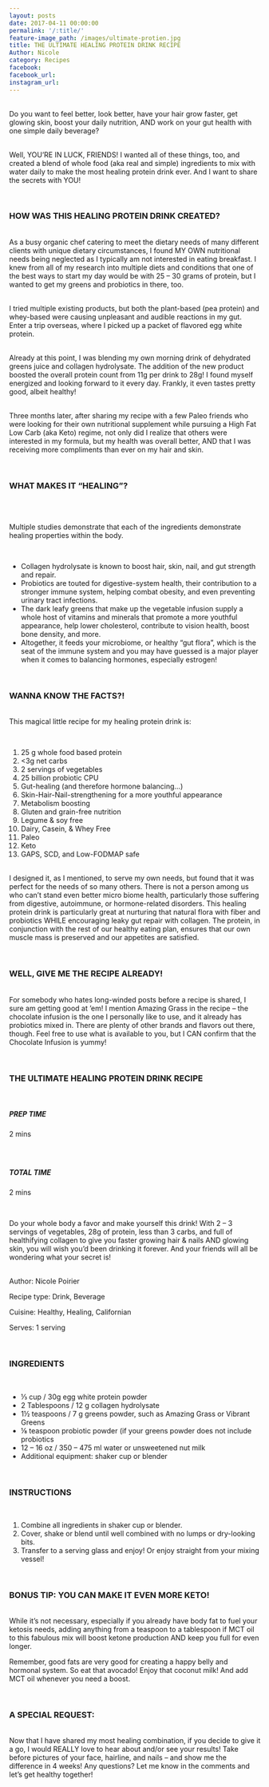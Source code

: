```yaml
---
layout: posts
date: 2017-04-11 00:00:00
permalink: '/:title/'
feature-image_path: /images/ultimate-protien.jpg
title: THE ULTIMATE HEALING PROTEIN DRINK RECIPE
Author: Nicole
category: Recipes
facebook:
facebook_url:
instagram_url:
---
```


<br>Do you want to feel better, look better, have your hair grow faster, get glowing skin, boost your daily nutrition, AND work on your gut health with one simple daily beverage?

<br>Well, YOU’RE IN LUCK, FRIENDS! I wanted all of these things, too, and created a blend of whole food (aka real and simple) ingredients to mix with water daily to make the most healing protein drink ever. And I want to share the secrets with YOU!

&nbsp;

### HOW WAS THIS HEALING PROTEIN DRINK CREATED?

<br>As a busy organic chef catering to meet the dietary needs of many different clients with unique dietary circumstances, I found MY OWN nutritional needs being neglected as I typically am not interested in eating breakfast. I knew from all of my research into multiple diets and conditions that one of the best ways to start my day would be with 25 – 30 grams of protein, but I wanted to get my greens and probiotics in there, too.

<br>I tried multiple existing products, but both the plant-based (pea protein) and whey-based were causing unpleasant and audible reactions in my gut. Enter a trip overseas, where I picked up a packet of flavored egg white protein.

<br>Already at this point, I was blending my own morning drink of dehydrated greens juice and collagen hydrolysate. The addition of the new product boosted the overall protein count from 11g per drink to 28g! I found myself energized and looking forward to it every day. Frankly, it even tastes pretty good, albeit healthy!

<br>Three months later, after sharing my recipe with a few Paleo friends who were looking for their own nutritional supplement while pursuing a High Fat Low Carb (aka Keto) regime, not only did I realize that others were interested in my formula, but my health was overall better, AND that I was receiving more compliments than ever on my hair and skin.

&nbsp;

### WHAT MAKES IT “HEALING”?

&nbsp;

<br>Multiple studies demonstrate that each of the ingredients demonstrate healing properties within the body.

&nbsp;

* Collagen hydrolysate is known to boost hair, skin, nail, and gut strength and repair.
* Probiotics are touted for digestive-system health, their contribution to a stronger immune system, helping combat obesity, and even preventing urinary tract infections.
* The dark leafy greens that make up the vegetable infusion supply a whole host of vitamins and minerals that promote a more youthful appearance, help lower cholesterol, contribute to vision health, boost bone density, and more.
* Altogether, it feeds your microbiome, or healthy “gut flora”, which is the seat of the immune system and you may have guessed is a major player when it comes to balancing hormones, especially estrogen!

&nbsp;

### WANNA KNOW THE FACTS?!

<br>This magical little recipe for my healing protein drink is:

&nbsp;

1. 25 g whole food based protein
2. &lt;3g net carbs
3. 2 servings of vegetables
4. 25 billion probiotic CPU
5. Gut-healing (and therefore hormone balancing…)
6. Skin-Hair-Nail-strengthening for a more youthful appearance
7. Metabolism boosting
8. Gluten and grain-free nutrition
9. Legume & soy free
10. Dairy, Casein, & Whey Free
11. Paleo
12. Keto
13. GAPS, SCD, and Low-FODMAP safe

<br>I designed it, as I mentioned, to serve my own needs, but found that it was perfect for the needs of so many others. There is not a person among us who can’t stand even better micro biome health, particularly those suffering from digestive, autoimmune, or hormone-related disorders. This healing protein drink is particularly great at nurturing that natural flora with fiber and probiotics WHILE encouraging leaky gut repair with collagen. The protein, in conjunction with the rest of our healthy eating plan, ensures that our own muscle mass is preserved and our appetites are satisfied.

&nbsp;

### WELL, GIVE ME THE RECIPE ALREADY!

<br>For somebody who hates long-winded posts before a recipe is shared, I sure am getting good at ’em! I mention Amazing Grass in the recipe – the chocolate infusion is the one I personally like to use, and it already has probiotics mixed in. There are plenty of other brands and flavors out there, though. Feel free to use what is available to you, but I CAN confirm that the Chocolate Infusion is yummy!

&nbsp;

### THE ULTIMATE HEALING PROTEIN DRINK RECIPE

&nbsp;

##### PREP TIME

2 mins

##### &nbsp;

##### TOTAL TIME

2 mins

&nbsp;

Do your whole body a favor and make yourself this drink! With 2 – 3 servings of vegetables, 28g of protein, less than 3 carbs, and full of healthifying collagen to give you faster growing hair & nails AND glowing skin, you will wish you’d been drinking it forever. And your friends will all be wondering what your secret is!

<br>Author: Nicole Poirier

Recipe type: Drink, Beverage

Cuisine: Healthy, Healing, Californian

Serves: 1 serving

&nbsp;

### INGREDIENTS

&nbsp;

* ⅓ cup / 30g egg white protein powder
* 2 Tablespoons / 12 g collagen hydrolysate
* 1½ teaspoons / 7 g greens powder, such as Amazing Grass or Vibrant Greens
* ⅛ teaspoon probiotic powder (if your greens powder does not include probiotics
* 12 – 16 oz / 350 – 475 ml water or unsweetened nut milk
* Additional equipment: shaker cup or blender

&nbsp;

### INSTRUCTIONS

&nbsp;

1. Combine all ingredients in shaker cup or blender.
2. Cover, shake or blend until well combined with no lumps or dry-looking bits.
3. Transfer to a serving glass and enjoy! Or enjoy straight from your mixing vessel!

&nbsp;

### BONUS TIP: YOU CAN MAKE IT EVEN MORE KETO!

<br>While it’s not necessary, especially if you already have body fat to fuel your ketosis needs, adding anything from a teaspoon to a tablespoon if MCT oil to this fabulous mix will boost ketone production AND keep you full for even longer.

Remember, good fats are very good for creating a happy belly and hormonal system. So eat that avocado! Enjoy that coconut milk! And add MCT oil whenever you need a boost.

&nbsp;

### A SPECIAL REQUEST:

<br>Now that I have shared my most healing combination, if you decide to give it a go, I would REALLY love to hear about and/or see your results! Take before pictures of your face, hairline, and nails – and show me the difference in 4 weeks! Any questions? Let me know in the comments and let’s get healthy together!